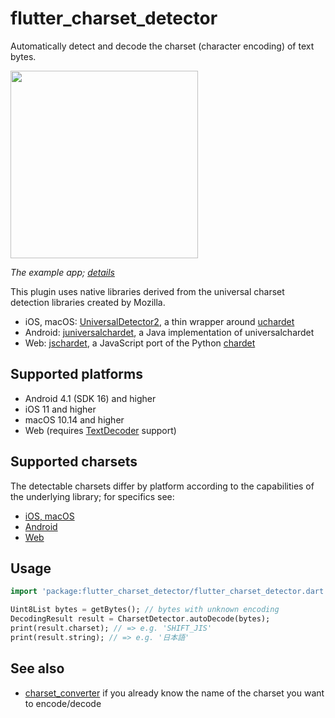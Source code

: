# flutter_charset_detector

Automatically detect and decode the charset (character encoding) of text bytes.

<img width="300" src="https://pbs.twimg.com/media/EhnW3CvU4AAz03s?format=png&name=4096x4096">

_The example app; [details](./example/README.md)_

This plugin uses native libraries derived from the universal charset detection
libraries created by Mozilla.

- iOS, macOS:
  [UniversalDetector2](https://cocoapods.org/pods/UniversalDetector2), a thin
  wrapper around [uchardet](https://www.freedesktop.org/wiki/Software/uchardet/)
- Android:
  [juniversalchardet](https://github.com/albfernandez/juniversalchardet), a Java
  implementation of universalchardet
- Web: [jschardet](https://github.com/aadsm/jschardet), a JavaScript port of the
  Python [chardet](https://github.com/chardet/chardet)

## Supported platforms

- Android 4.1 (SDK 16) and higher
- iOS 11 and higher
- macOS 10.14 and higher
- Web (requires [TextDecoder](https://caniuse.com/textencoder) support)

## Supported charsets

The detectable charsets differ by platform according to the capabilities of the
underlying library; for specifics see:

- [iOS, macOS](https://gitlab.freedesktop.org/uchardet/uchardet/-/blob/v0.0.8/README.md#supported-languagesencodings)
- [Android](https://github.com/albfernandez/juniversalchardet/blob/v2.4.0/README.md#encodings-that-can-be-detected)
- [Web](https://github.com/aadsm/jschardet/blob/v3.0.0/README.md#supported-charsets)

## Usage

```dart
import 'package:flutter_charset_detector/flutter_charset_detector.dart';

Uint8List bytes = getBytes(); // bytes with unknown encoding
DecodingResult result = CharsetDetector.autoDecode(bytes);
print(result.charset); // => e.g. 'SHIFT_JIS'
print(result.string); // => e.g. '日本語'
```

## See also

- [charset_converter](https://pub.dev/packages/charset_converter) if you already
know the name of the charset you want to encode/decode
